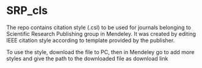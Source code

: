 # SRP_cls
The repo contains citation style (.csl) to be used for journals belonging to Scientific Research Publishing group in Mendeley. It was created by editing IEEE citation style according to template provided by the publisher.

To use the style, download the file to PC, then in Mendeley go to add more styles and give the path to the downloaded file as download link 
